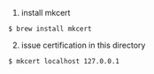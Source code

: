 1. install mkcert
```
$ brew install mkcert
``` 
2. issue certification in this directory
```
$ mkcert localhost 127.0.0.1
```